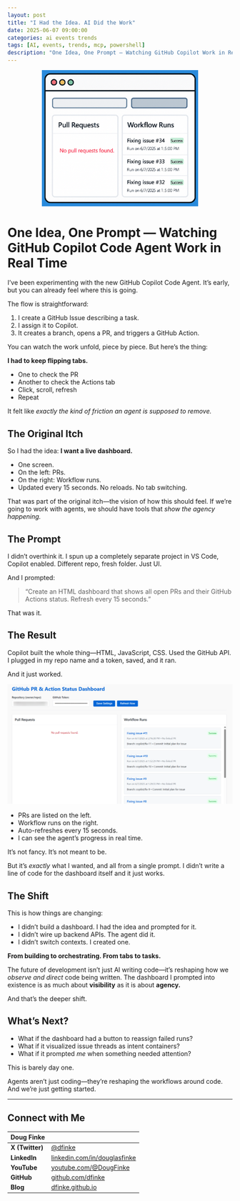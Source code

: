 ```yaml
---
layout: post
title: "I Had the Idea. AI Did the Work"
date: 2025-06-07 09:00:00
categories: ai events trends
tags: [AI, events, trends, mcp, powershell]
description: "One Idea, One Prompt — Watching GitHub Copilot Work in Real Time"
---
```


<p align="center">
    <img src="../images/posts/GitHubActionsHeader.png" alt="alt text" width="350" />
</p>

# One Idea, One Prompt — Watching GitHub Copilot Code Agent Work in Real Time

I’ve been experimenting with the new GitHub Copilot Code Agent. It’s early, but you can already feel where this is going.

The flow is straightforward:

1. I create a GitHub Issue describing a task.
2. I assign it to Copilot.
3. It creates a branch, opens a PR, and triggers a GitHub Action.

You can watch the work unfold, piece by piece. But here’s the thing:

**I had to keep flipping tabs.**
* One to check the PR
* Another to check the Actions tab
* Click, scroll, refresh
* Repeat

It felt like *exactly the kind of friction an agent is supposed to remove.*

## The Original Itch

So I had the idea: **I want a live dashboard.**
* One screen.
* On the left: PRs.
* On the right: Workflow runs.
* Updated every 15 seconds. No reloads. No tab switching.

That was part of the original itch—the vision of how this should feel. If we’re going to work with agents, we should have tools that *show the agency happening.*

## The Prompt

I didn’t overthink it. I spun up a completely separate project in VS Code, Copilot enabled.
Different repo, fresh folder. Just UI.

And I prompted:

> “Create an HTML dashboard that shows all open PRs and their GitHub Actions status. Refresh every 15 seconds.”

That was it.

## The Result

Copilot built the whole thing—HTML, JavaScript, CSS. Used the GitHub API.
I plugged in my repo name and a token, saved, and it ran.

And it just worked.

![alt text](../images/posts/GitHubStatusDashboard.png)
* PRs are listed on the left.
* Workflow runs on the right.
* Auto-refreshes every 15 seconds.
* I can see the agent’s progress in real time.

It’s not fancy. It’s not meant to be.

But it’s *exactly* what I wanted, and all from a single prompt. I didn’t write a line of code for the dashboard itself and it just works.

## The Shift

This is how things are changing:

* I didn’t build a dashboard. I had the idea and prompted for it.
* I didn’t wire up backend APIs. The agent did it.
* I didn’t switch contexts. I created one.

**From building to orchestrating. From tabs to tasks.**

The future of development isn’t just AI writing code—it’s reshaping how we *observe and direct* code being written. The dashboard I prompted into existence is as much about **visibility** as it is about **agency.**

And that’s the deeper shift.

## What’s Next?

* What if the dashboard had a button to reassign failed runs?
* What if it visualized issue threads as intent containers?
* What if it prompted *me* when something needed attention?

This is barely day one.

Agents aren’t just coding—they’re reshaping the workflows around code.
And we’re just getting started.

----
## Connect with Me

|Doug Finke||
| --- | --- |
| **X (Twitter)** | [@dfinke](https://twitter.com/dfinke) |
| **LinkedIn** | [linkedin.com/in/douglasfinke](https://www.linkedin.com/in/douglasfinke/) |
| **YouTube** | [youtube.com/@DougFinke](https://www.youtube.com/@DougFinke) |
| **GitHub** | [github.com/dfinke](https://github.com/dfinke) |
| **Blog** | [dfinke.github.io](https://dfinke.github.io) |